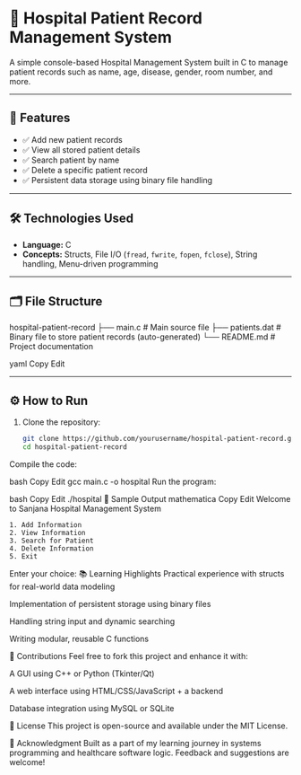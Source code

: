 # 🏥 Hospital Patient Record Management System

A simple console-based Hospital Management System built in C to manage patient records such as name, age, disease, gender, room number, and more.

---

## 📌 Features

- ✅ Add new patient records
- ✅ View all stored patient details
- ✅ Search patient by name
- ✅ Delete a specific patient record
- ✅ Persistent data storage using binary file handling

---

## 🛠️ Technologies Used

- **Language:** C
- **Concepts:** Structs, File I/O (`fread`, `fwrite`, `fopen`, `fclose`), String handling, Menu-driven programming

---

## 🗂️ File Structure

hospital-patient-record ├── main.c # Main source file ├── patients.dat # Binary file to store patient records (auto-generated) └── README.md # Project documentation

yaml
Copy
Edit

---

## ⚙️ How to Run

1. Clone the repository:
   ```bash
   git clone https://github.com/yourusername/hospital-patient-record.git
   cd hospital-patient-record
Compile the code:

bash
Copy
Edit
gcc main.c -o hospital
Run the program:

bash
Copy
Edit
./hospital
📸 Sample Output
mathematica
Copy
Edit
Welcome to Sanjana Hospital Management System

    1. Add Information
    2. View Information
    3. Search for Patient
    4. Delete Information
    5. Exit

Enter your choice:
📚 Learning Highlights
Practical experience with structs for real-world data modeling

Implementation of persistent storage using binary files

Handling string input and dynamic searching

Writing modular, reusable C functions

🙌 Contributions
Feel free to fork this project and enhance it with:

A GUI using C++ or Python (Tkinter/Qt)

A web interface using HTML/CSS/JavaScript + a backend

Database integration using MySQL or SQLite

📄 License
This project is open-source and available under the MIT License.

🌟 Acknowledgment
Built as a part of my learning journey in systems programming and healthcare software logic. Feedback and suggestions are welcome!
